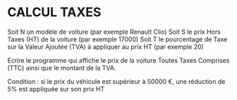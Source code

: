 # CALCUL TAXES

Soit N un modèle de voiture (par exemple Renault Clio)
Soit S le prix Hors Taxes (HT) de la voiture (par exemple 17000)
Soit T le pourcentage de Taxe sur la Valeur Ajoutée (TVA) à appliquer au prix HT (par exemple 20)


Ecrire le programme qui affiche le prix de la voiture Toutes Taxes Comprises (TTC) ainsi que le montant de la TVA.

Condition : si le prix du véhicule est supérieur à 50000 €, une réduction de 5% est appliquée sur son prix HT